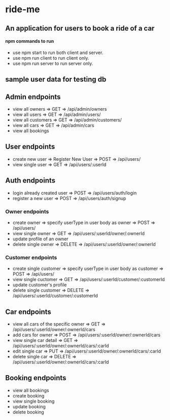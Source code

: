 # ride-me

## An application for users to book a ride of a car

#### npm commands to run

- use npm start to run both client and server.
- use npm run client to run client only.
- use npm run server to run server only.

## sample user data for testing db

## Admin endpoints

- view all owners => GET => /api/admin/owners
- view all users => GET => /api/admin/users/
- view all customers => GET => /api/admin/customers/
- view all cars => GET => /api/admin/cars
- view all bookings

## User endpoints

- create new user => Register New User => POST => /api/users/
- view single user => GET => /api/users/:userId

## Auth endpoints

- login already created user => POST => /api/users/auth/login
- register a new user => POST => /api/users/auth/signup

### Owner endpoints

- create owner => specify userType in user body as owner => POST => /api/users/
- view single owner => GET => /api/users/:userId/owner/:ownerId
- update profile of an owner
- delete single owner => DELETE => /api/users/:userId/owner/:ownerId

### Customer endpoints

- create single customer => specify userType in user body as customer => POST => /api/users/
- view single cuctomer => GET => /api/users/:userId/customer/:customerId
- update customer's profile
- delete single customer => DELETE => /api/users/:userId/customer/:customerId

## Car endpoints

- view all cars of the specific owner => GET => /api/users/:userId/owner/:ownerId/cars
- add cars for owner => POST => /api/users/:userId/owner/:ownerId/cars
- view single car detail => GET => /api/users/:userId/owner/:ownerId/cars/:carId
- edit single car => PUT => /api/users/:userId/owner/:ownerId/cars/:carId
- delete single car => DELETE => /api/users/:userId/owner/:ownerId/cars/:carId

## Booking endpoints

- view all bookings
- create booking
- view single booking
- update booking
- delete booking
